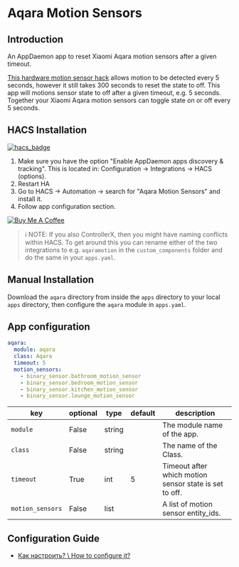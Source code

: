 # Aqara Motion Sensors

## Introduction
An AppDaemon app to reset Xiaomi Aqara motion sensors after a given timeout.

[This hardware motion sensor hack](https://livebywant.tistory.com/13?category=703455) allows motion to be detected every 5 seconds, however it still takes 300 seconds to reset the state to off.
This app will motions sensor state to off after a given timeout, e.g. 5 seconds.  Together your Xiaomi Aqara motion sensors can toggle state on or off every 5 seconds.

## HACS Installation
[![hacs_badge](https://img.shields.io/badge/HACS-Default-orange.svg)](https://github.com/custom-components/hacs)
1. Make sure you have the option "Enable AppDaemon apps discovery & tracking". This is located in: Configuration -> Integrations -> HACS (options).
2. Restart HA
3. Go to HACS -> Automation -> search for "Aqara Motion Sensors" and install it.
4. Follow app configuration section.  

<a href="https://www.buymeacoffee.com/wernerhp" target="_blank"><img src="https://www.buymeacoffee.com/assets/img/custom_images/orange_img.png" alt="Buy Me A Coffee" style="height: auto !important;width: auto !important;" ></a>

> ℹ️ NOTE: If you also ControllerX, then you might have naming conflicts within HACS.  To get around this you can rename either of the two integrations to e.g. `aqaramotion` in the `custom_components` folder and do the same in your `apps.yaml`.

## Manual Installation
Download the `aqara` directory from inside the `apps` directory to your local `apps` directory, then configure the `aqara` module in `apps.yaml`.

## App configuration
```yaml
aqara:
  module: aqara
  class: Aqara
  timeout: 5
  motion_sensors:
    - binary_sensor.bathroom_motion_sensor
    - binary_sensor.bedroom_motion_sensor
    - binary_sensor.kitchen_motion_sensor
    - binary_sensor.lounge_motion_sensor
```

key | optional | type | default | description
-- | -- | -- | -- | --
`module` | False | string | | The module name of the app.
`class` | False | string | | The name of the Class.
`timeout` | True | int | 5 | Timeout after which motion sensor state is set to off.
`motion_sensors` | False | list | | A list of motion sensor entity_ids.

## Configuration Guide
- [Как настроить? \ How to configure it?](https://github.com/wernerhp/appdaemon_aqara_motion_sensors/issues/8#issue-784614244)
